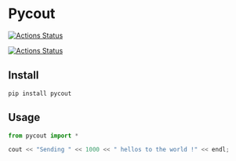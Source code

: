 # Pycout
[![Actions Status](https://github.com/enzobnl/pycout/workflows/test/badge.svg)](https://github.com/enzobnl/pycout/actions)

[![Actions Status](https://github.com/enzobnl/pycout/workflows/PyPI/badge.svg)](https://github.com/enzobnl/pycout/actions)

## Install
`pip install pycout`

## Usage
```python
from pycout import *

cout << "Sending " << 1000 << " hellos to the world !" << endl;
```
